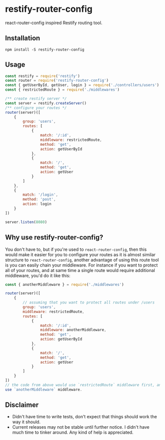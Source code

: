 # restify-router-config  

react-router-config inspired Restify routing tool. 
  
## Installation
  
```
npm install -S restify-router-config
```  
  
## Usage
  
```javascript
const restify = require('restify')
const router = require('restify-router-config')
const { getUserById, getUser, login } = require('./controllers/users')
const { restrictedRoute } = require('./middlewares')

/** create restify server */
const server = restify.createServer()
/** configure your routes */
router(server)([
	{
		group: 'users',
		routes: [
			{
				match: '/:id',
				middleware: restrictedRoute,
				method: 'get',
				action: getUserById
			},
			{
				match: '/',
				method: 'get',
				action: getUser
			}
		]
	},
	{
		match: '/login',
		method: 'post',
		action: login
	}
])

server.listen(8080)
```  
  
## Why use restify-router-config?  
  
You don't have to, but if you're used to `react-router-config`, then this would make it easier for you to configure your routes as 
it is almost similar structure to `react-router-config`, another advantage of using this route tool is you can easily chain your middleware. For instance if you want to protect all of your routes, and at same time a single route would require additional middleware, you'd do it like this:  

```javascript
const { anotherMiddleware } = require('./middlewares')

router(server)([
	{
		// assuming that you want to protect all routes under /users
		group: 'users',
		middleware: restrictedRoute,
		routes: [
			{
				match: '/:id',
				middleware: anotherMiddleware,
				method: 'get',
				action: getUserById
			},
			{
				match: '/',
				method: 'get',
				action: getUser
			}
		]
	}
])
// the code from above would use `restrictedRoute` middleware first, and if you're going to access /users/:id, it would also 
use `anotherMiddleware` middleware.
```

## Disclaimer
  
* Didn't have time to write tests, don't expect that things should work the way it should.
* Current releases may not be stable until further notice. I didn't have much time to tinker around. Any kind of help is appreciated.